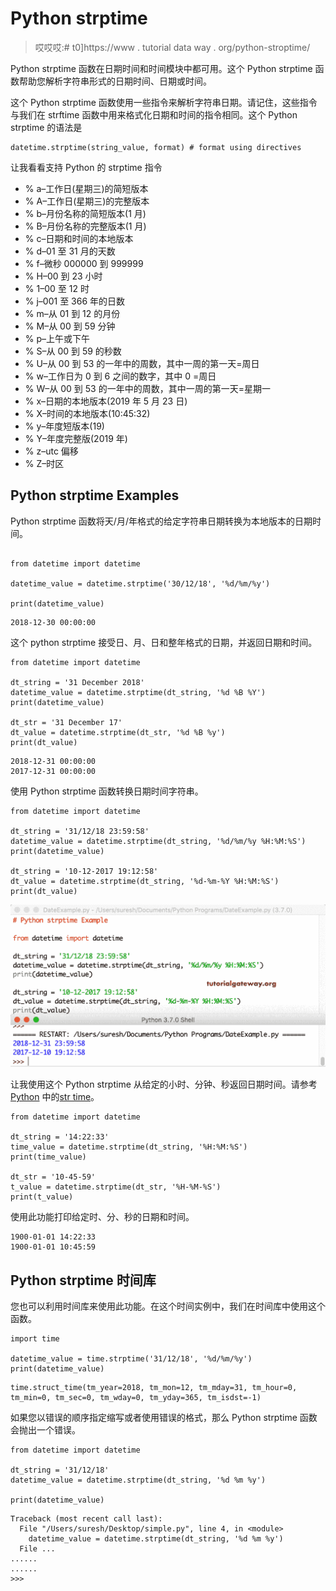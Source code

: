 # Python strptime

> 哎哎哎:# t0]https://www . tutorial data way . org/python-stroptime/

Python strptime 函数在日期时间和时间模块中都可用。这个 Python strptime 函数帮助您解析字符串形式的日期时间、日期或时间。

这个 Python strptime 函数使用一些指令来解析字符串日期。请记住，这些指令与我们在 strftime 函数中用来格式化日期和时间的指令相同。这个 Python strptime 的语法是

```
datetime.strptime(string_value, format) # format using directives
```

让我看看支持 Python 的 strptime 指令

*   % a–工作日(星期三)的简短版本
*   % A–工作日(星期三)的完整版本
*   % b–月份名称的简短版本(1 月)
*   % B–月份名称的完整版本(1 月)
*   % c–日期和时间的本地版本
*   % d–01 至 31 月的天数
*   % f–微秒 000000 到 999999
*   % H–00 到 23 小时
*   % 1–00 至 12 时
*   % j–001 至 366 年的日数
*   % m–从 01 到 12 的月份
*   % M–从 00 到 59 分钟
*   % p–上午或下午
*   % S–从 00 到 59 的秒数
*   % U–从 00 到 53 的一年中的周数，其中一周的第一天=周日
*   % w–工作日为 0 到 6 之间的数字，其中 0 =周日
*   % W–从 00 到 53 的一年中的周数，其中一周的第一天=星期一
*   % x–日期的本地版本(2019 年 5 月 23 日)
*   % X–时间的本地版本(10:45:32)
*   % y–年度短版本(19)
*   % Y–年度完整版(2019 年)
*   % z–utc 偏移
*   % Z–时区

## Python strptime Examples

Python strptime 函数将天/月/年格式的给定字符串日期转换为本地版本的日期时间。

```

from datetime import datetime

datetime_value = datetime.strptime('30/12/18', '%d/%m/%y')

print(datetime_value)
```

```
2018-12-30 00:00:00
```

这个 python strptime 接受日、月、日和整年格式的日期，并返回日期和时间。

```
from datetime import datetime

dt_string = '31 December 2018'
datetime_value = datetime.strptime(dt_string, '%d %B %Y')
print(datetime_value)

dt_str = '31 December 17'
dt_value = datetime.strptime(dt_str, '%d %B %y')
print(dt_value)
```

```
2018-12-31 00:00:00
2017-12-31 00:00:00
```

使用 Python strptime 函数转换日期时间字符串。

```
from datetime import datetime

dt_string = '31/12/18 23:59:58'
datetime_value = datetime.strptime(dt_string, '%d/%m/%y %H:%M:%S')
print(datetime_value)

dt_string = '10-12-2017 19:12:58'
dt_value = datetime.strptime(dt_string, '%d-%m-%Y %H:%M:%S')
print(dt_value)
```

![Python strptime 3](img/1b4356ca91e8cfaedae4c03fcb7248f0.png)

让我使用这个 Python strptime 从给定的小时、分钟、秒返回日期时间。请参考 [Python](https://www.tutorialgateway.org/python-tutorial/) 中的[str time](https://www.tutorialgateway.org/python-strftime/)。

```
from datetime import datetime

dt_string = '14:22:33'
time_value = datetime.strptime(dt_string, '%H:%M:%S')
print(time_value)

dt_str = '10-45-59'
t_value = datetime.strptime(dt_str, '%H-%M-%S')
print(t_value)
```

使用此功能打印给定时、分、秒的日期和时间。

```
1900-01-01 14:22:33
1900-01-01 10:45:59
```

## Python strptime 时间库

您也可以利用时间库来使用此功能。在这个时间实例中，我们在时间库中使用这个函数。

```
import time

datetime_value = time.strptime('31/12/18', '%d/%m/%y')
print(datetime_value)
```

```
time.struct_time(tm_year=2018, tm_mon=12, tm_mday=31, tm_hour=0, tm_min=0, tm_sec=0, tm_wday=0, tm_yday=365, tm_isdst=-1)
```

如果您以错误的顺序指定缩写或者使用错误的格式，那么 Python strptime 函数会抛出一个错误。

```
from datetime import datetime

dt_string = '31/12/18'
datetime_value = datetime.strptime(dt_string, '%d %m %y')

print(datetime_value)
```

```
Traceback (most recent call last):
  File "/Users/suresh/Desktop/simple.py", line 4, in <module>
    datetime_value = datetime.strptime(dt_string, '%d %m %y')
  File ...
......
......
>>> 
```
